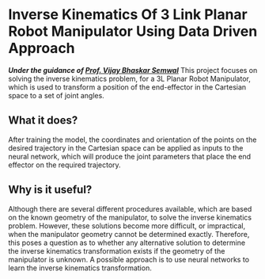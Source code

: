 # Inverse Kinematics Of 3 Link Planar Robot Manipulator Using Data Driven Approach
***Under the guidance of [Prof. Vijay Bhaskar Semwal](https://sites.google.com/site/wwwvbsemwalcom/)***
This project focuses on solving the inverse kinematics problem, for a 3L Planar Robot Manipulator, which is used to transform a position of the end-effector in the Cartesian space to a set of joint angles.

## What it does?
After training the model, the coordinates and orientation of the points on the desired trajectory in the Cartesian space can be applied as inputs to the neural network, which will produce the joint parameters that place the end effector on the required trajectory.

## Why is it useful?
Although there are several different procedures available, which are based on the known geometry of the manipulator, to solve the inverse kinematics problem. However, these solutions become more difficult, or impractical, when the manipulator geometry cannot be determined exactly. Therefore, this poses a question as to whether any alternative solution to determine the inverse kinematics transformation exists if the geometry of the manipulator is unknown. A possible approach is to use neural networks to learn the inverse kinematics transformation.

